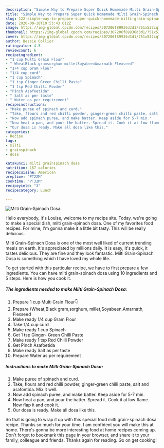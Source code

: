 ```yaml
---
description: "Simple Way to Prepare Super Quick Homemade Milti Grain-Spinach Dosa"
title: "Simple Way to Prepare Super Quick Homemade Milti Grain-Spinach Dosa"
slug: 122-simple-way-to-prepare-super-quick-homemade-milti-grain-spinach-dosa
date: 2020-09-18T10:53:43.012Z
image: https://img-global.cpcdn.com/recipes/307206f89936d3d1/751x532cq70/milti-grain-spinach-dosa-recipe-main-photo.jpg
thumbnail: https://img-global.cpcdn.com/recipes/307206f89936d3d1/751x532cq70/milti-grain-spinach-dosa-recipe-main-photo.jpg
cover: https://img-global.cpcdn.com/recipes/307206f89936d3d1/751x532cq70/milti-grain-spinach-dosa-recipe-main-photo.jpg
author: Bessie Collier
ratingvalue: 4.5
reviewcount: 6
recipeingredient:
- "1 cup Multi Grain Flour"
- " WheatBlack gramsorghum milletSoyabeenAmarnath Flexseed"
- "1/4 cup Gram Flour"
- "1/4 cup curd"
- "1 cup Spinach"
- "1 tsp Ginger Green Chilli Paste"
- "1 tsp Red Chilli Powder"
- "Pinch Asafoetida"
- " Salt as per taste"
- " Water as per requirement"
recipeinstructions:
- "Make puree of spinach and curd."
- "Take, flours and red chilli powder, ginger-green chilli paste, salt and asafoetida. Mix it well."
- "Now add spinach puree, and make batter. Keep aside for 5-7 min."
- "Now heat a pan, and pour the batter. Spread it. Cook it at low flame. Now flap it and cook it."
- "Our dosa is ready. Make all dosa like this."
categories:
- Recipe
tags:
- milti
- grainspinach
- dosa

katakunci: milti grainspinach dosa 
nutrition: 157 calories
recipecuisine: American
preptime: "PT22M"
cooktime: "PT32M"
recipeyield: "3"
recipecategory: Lunch

---
```



![Milti Grain-Spinach Dosa](https://img-global.cpcdn.com/recipes/307206f89936d3d1/751x532cq70/milti-grain-spinach-dosa-recipe-main-photo.jpg)

Hello everybody, it's Louise, welcome to my recipe site. Today, we're going to make a special dish, milti grain-spinach dosa. One of my favorites food recipes. For mine, I'm gonna make it a little bit tasty. This will be really delicious.



Milti Grain-Spinach Dosa is one of the most well liked of current trending meals on earth. It's appreciated by millions daily. It is easy, it's quick, it tastes delicious. They are fine and they look fantastic. Milti Grain-Spinach Dosa is something which I have loved my whole life.


To get started with this particular recipe, we have to first prepare a few ingredients. You can have milti grain-spinach dosa using 10 ingredients and 5 steps. Here is how you cook it.

##### The ingredients needed to make Milti Grain-Spinach Dosa:

1. Prepare 1 cup Multi Grain Flour👇
1. Prepare  (Wheat,Black gram,sorghum, millet,Soyabeen,Amarnath, Flexseed
1. Make ready 1/4 cup Gram Flour
1. Take 1/4 cup curd
1. Make ready 1 cup Spinach
1. Get 1 tsp Ginger- Green Chilli Paste
1. Make ready 1 tsp Red Chilli Powder
1. Get Pinch Asafoetida
1. Make ready  Salt as per taste
1. Prepare  Water as per requirement




##### Instructions to make Milti Grain-Spinach Dosa:

1. Make puree of spinach and curd.
1. Take, flours and red chilli powder, ginger-green chilli paste, salt and asafoetida. Mix it well.
1. Now add spinach puree, and make batter. Keep aside for 5-7 min.
1. Now heat a pan, and pour the batter. Spread it. Cook it at low flame. Now flap it and cook it.
1. Our dosa is ready. Make all dosa like this.




So that is going to wrap it up with this special food milti grain-spinach dosa recipe. Thanks so much for your time. I am confident you will make this at home. There's gonna be more interesting food at home recipes coming up. Don't forget to bookmark this page in your browser, and share it to your family, colleague and friends. Thanks again for reading. Go on get cooking!
